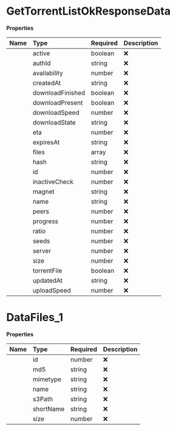 # GetTorrentListOkResponseData



**Properties**

| Name | Type | Required | Description |
| :-------- | :----------| :----------| :----------|
    | active | boolean | ❌ |  |
    | authId | string | ❌ |  |
    | availability | number | ❌ |  |
    | createdAt | string | ❌ |  |
    | downloadFinished | boolean | ❌ |  |
    | downloadPresent | boolean | ❌ |  |
    | downloadSpeed | number | ❌ |  |
    | downloadState | string | ❌ |  |
    | eta | number | ❌ |  |
    | expiresAt | string | ❌ |  |
    | files | array | ❌ |  |
    | hash | string | ❌ |  |
    | id | number | ❌ |  |
    | inactiveCheck | number | ❌ |  |
    | magnet | string | ❌ |  |
    | name | string | ❌ |  |
    | peers | number | ❌ |  |
    | progress | number | ❌ |  |
    | ratio | number | ❌ |  |
    | seeds | number | ❌ |  |
    | server | number | ❌ |  |
    | size | number | ❌ |  |
    | torrentFile | boolean | ❌ |  |
    | updatedAt | string | ❌ |  |
    | uploadSpeed | number | ❌ |  |

# DataFiles_1



**Properties**

| Name | Type | Required | Description |
| :-------- | :----------| :----------| :----------|
    | id | number | ❌ |  |
    | md5 | string | ❌ |  |
    | mimetype | string | ❌ |  |
    | name | string | ❌ |  |
    | s3Path | string | ❌ |  |
    | shortName | string | ❌ |  |
    | size | number | ❌ |  |



